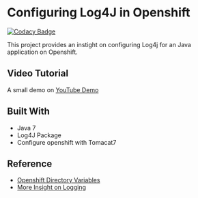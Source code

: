 # Configuring Log4J in Openshift

[![Codacy Badge](https://api.codacy.com/project/badge/Grade/0429cdcc3fcd438a9a57358e033148dd)](https://www.codacy.com/app/hemanth.vs12/TestLog4JOpenshfit?utm_source=github.com&utm_medium=referral&utm_content=hemanth415/TestLog4JOpenshfit&utm_campaign=badger)

This project provides an instight on configuring Log4j for an Java application on Openshift.

## Video Tutorial

A small demo on [YouTube Demo](https://youtu.be/_bDLfmOeOO0)

## Built With

* Java 7
* Log4J Package
* Configure openshift with Tomacat7

## Reference

* [Openshift Directory Variables](https://developers.openshift.com/managing-your-applications/environment-variables.html#directory-variables)
* [More Insight on Logging](http://middlewaremagic.com/jboss/?p=2065)
